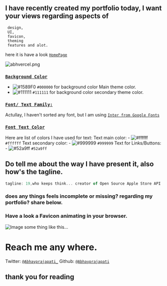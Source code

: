 <!-- title: I create my portfolio today, I want your reviews. -->
## I have recently created my portfolio today, I want your views regarding aspects of 
     design,
     UI,
     favicon,
     theming
     features and alot.

here it is have a look [`HomePage`](https://abh.vercel.app)

![abhvercel.png](https://cdn.hashnode.com/res/hashnode/image/upload/v1649518923528/bC5VZgts2.png)

<!-- Hey what type of reviews should I take from people  -->
### [`Background Color`](#background) 
- ![#1589F0](https://via.placeholder.com/15/00000/000000?text=+) `#000000` for background color Main theme color.
- ![#111111](https://via.placeholder.com/15/1111111/000000?text=+) `#111111` for background color secondary theme color.

### [`Font/ Text Family:`](#font)
Actullay, I haven't sorted any font, but I am using [`Inter from Google Fonts`](https://fonts.google.com/specimen/Inter?query=inter)

### [`Font Text Color`](#fontcolor)
Here are list of colors I have used for text:
Text main color: - ![#ffffff](https://via.placeholder.com/15/ffffff/000000?text=+) `#ffffff`
Text secondary color: - ![#999999](https://via.placeholder.com/15/999999/000000?text=+) `#999999`
Text for Links/Buttons: - ![#52a9ff](https://via.placeholder.com/15/52a9ff/000000?text=+) `#52a9ff`

## Do tell me about the way I have present it, also how's the tagline.
```javascript
tagline: 19,who keeps think... creator of Open Source Apple Store API
```


### does any things feels incomplete or missing? regarding my portfolio? share below.


### Have a look a Favicon animating in your browser.
![Image](https://abh.vercel.app/vercel.svg)
some thing like this...

# Reach me any where.
Twitter: [`@Abhayprajapati_`](https://twitter.com/abhayprajapati_)
Github: [`@Abhayprajapati`](https://github.com/theabhayprajapati)

## thank you for reading
<!-- expected time to read -->
